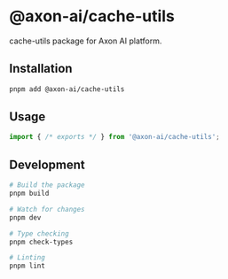 # @axon-ai/cache-utils

cache-utils package for Axon AI platform.

## Installation

```bash
pnpm add @axon-ai/cache-utils
```

## Usage

```typescript
import { /* exports */ } from '@axon-ai/cache-utils';
```

## Development

```bash
# Build the package
pnpm build

# Watch for changes
pnpm dev

# Type checking
pnpm check-types

# Linting
pnpm lint
```